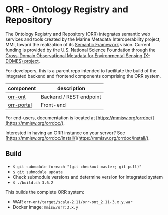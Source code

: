 # ORR - Ontology Registry and Repository

The Ontology Registry and Repository (ORR) integrates semantic web services and tools
created by the Marine Metadata Interoperability project, MMI, toward the realization
of its [Semantic Framework](http://marinemetadata.org/semanticframework) vision.
Current funding is provided by the U.S. National Science Foundation through the
[Cross-Domain Observational Metadata for Environmental Sensing (X-DOMES) project](
https://www.earthcube.org/group/x-domes).


For developers, this is a parent repo intended to facilitate the build 
of the integrated backend and frontend components comprising the ORR system.

| component | description |
|-----------|-------------|
| [orr-ont](https://github.com/mmisw/orr-ont)       | Backend / REST endpoint |
| [orr-portal](https://github.com/mmisw/orr-portal) | Front-end |

For end-users, documentation is located at 
[https://mmisw.org/orrdoc/](https://mmisw.org/orrdoc/).

Interested in having an ORR instance on your server? See 
[https://mmisw.org/orrdoc/install/](https://mmisw.org/orrdoc/install/).


## Build 


- `$ git submodule foreach "(git checkout master; git pull)"`
- `$ git submodule update`
- Check submodule versions and determine version for integrated system 
- `$ ./build.sh 3.6.2`


This builds the complete ORR system: 
- WAR `orr-ont/target/scala-2.11/orr-ont_2.11-3.x.y.war`
- Docker image: `mmisw/orr:3.x.y`
